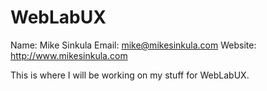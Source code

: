 WebLabUX
========

Name: Mike Sinkula
Email: mike@mikesinkula.com
Website: http://www.mikesinkula.com

This is where I will be working on my stuff for WebLabUX.